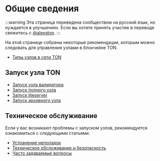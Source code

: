 # Общие сведения

:::warning
Эта страница переведена сообществом на русский язык, но нуждается в улучшениях. Если вы хотите принять участие в переводе свяжитесь с [@alexgton](https://t.me/alexgton).
:::

На этой странице собраны некоторые рекомендации, которым можно следовать для управления узлами в блокчейне TON.

- [Типы узлов в сети TON](/v3/documentation/infra/nodes/node-types)

## Запуск узла TON

- [Запуск узла валидатора](/v3/guidelines/nodes/running-nodes/validator-node)
- [Запуск полного узла](/v3/guidelines/nodes/running-nodes/full-node)
- [Запуск liteserver](/v3/guidelines/nodes/running-nodes/liteserver-node)
- [Запуск архивного узла](/v3/guidelines/nodes/running-nodes/archive-node)

## Техническое обслуживание

Если у вас возникают проблемы с запуском узлов, рекомендуется ознакомиться с следующими статьями.

- [Устранение неполадок](/v3/guidelines/nodes/nodes-troubleshooting)
- [Техническое обслуживание и безопасность](/v3/guidelines/nodes/node-maintenance-and-security)
- [Часто задаваемые вопросы](/v3/guidelines/nodes/faq)

